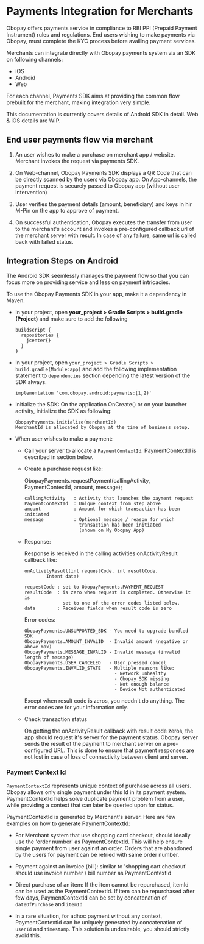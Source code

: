 # Payments Integration for Merchants

Obopay offers payments service in compliance to RBI PPI (Prepaid Payment Instrument) rules and regulations. End users wishing to make payments via Obopay, must complete the KYC process before availing payment services. 

Merchants can integrate directly with Obopay payments system via an SDK on following channels:

- iOS
- Android
- Web 

For each channel, Payments SDK aims at providing the common flow prebuilt for the merchant, making integration very simple. 

This documentation is currently covers details of Android SDK in detail. Web & iOS details are WIP.

## End user payments flow via merchant

1) An user wishes to make a purchase on merchant app / website. Merchant invokes the request via payments SDK. 

2) On Web-channel, Obopay Payments SDK displays a QR Code that can be directly scanned by the users via Obopay app. On App-channels, the payment request is securely passed to Obopay app (without user intervention)

3) User verifies the payment details (amount, beneficiary) and keys in hir M-Pin on the app to approve of payment.

4) On successful authentication, Obopay executes the transfer from user to the merchant's account and invokes a pre-configured callback url of the merchant server with result. In case of any failure, same url is called back with failed status.


## Integration Steps on Android

The Android SDK seemlessly manages the payment flow so that you can focus more on providing service and less on payment intricacies.

To use the Obopay Payments SDK in your app, make it a dependency in Maven.

- In your project, open **your_project > Gradle Scripts > build.gradle (Project)** and make sure to add the following  

      buildscript {
        repositories {
          jcenter{}
        }
      }

- In your project, open `your_project > Gradle Scripts > build.gradle(Module:app)` and add the following implementation statement to `dependencies` section depending the latest version of the SDK always.

      implementation 'com.obopay.android:payments:[1,2)'

- Initialize the SDK: On the application OnCreate() or on your launcher activity, initialize the SDK as following:

      ObopayPayments.initialize(merchantId)
      MerchantId is allocated by Obopay at the time of business setup.

- When user wishes to make a payment:

  - Call your server to allocate a `PaymentContextId`. PaymentContextId is described in section below.
  
  - Create a purchase request like:

    ObopayPayments.requestPayment(callingActivity, PaymentContextId, amount, message);

        callingActivity   : Activity that launches the payment request
        PaymentContextId  : Unique context from step above
        amount            : Amount for which transaction has been initiated 
        message           : Optional message / reason for which 
                            transaction has been initiated 
                            (shown on My Obopay App)

  - Response:

    Response is received in the calling activities onActivityResult callback like:

        onActivityResult(int requestCode, int resultCode,
                Intent data)

        requestCode : set to ObopayPayments.PAYMENT_REQUEST
        resultCode  : is zero when request is completed. Otherwise it is 
                      set to one of the error codes listed below.
        data        : Receives fields when result code is zero

    Error codes:

        ObopayPayments.UNSUPPORTED_SDK - You need to upgrade bundled SDK
        ObopayPayments.AMOUNT_INVALID  - Invalid amount (negative or above max)
        ObopayPayments.MESSAGE_INVALID - Invalid message (invalid length of message)
        ObopayPayments.USER_CANCELED   - User pressed cancel
        ObopayPayments.INVALID_STATE   - Multiple reasons like: 
                                         - Network unhealthy
                                         - Obopay SDK missing
                                         - Not enough balance
                                         - Device Not authenticated

    Except when result code is zeros, you needn't do anything. The error codes are for your information only.

  - Check transaction status

    On getting the onActivityResult callback with result code zeros, the app should request it's server for the payment status. Obopay server sends the result of the payment to merchant server on a pre-configured URL. This is done to ensure that payment responses are not lost in case of loss of connectivity between client and server.

### Payment Context Id

`PaymentContextId` represents unique context of purchase across all users. Obopay allows only single payment under this Id in its payment system. PaymentContextId helps solve duplicate payment problem from a user, while providing a context that can later be queried upon for status.

PaymentContextId is generated by Merchant's server. Here are few examples on how to generate PaymentContextId:

- For Merchant system that use shopping card checkout, should ideally use the 'order number' as PaymentContextId. This will help ensure single payment from user against an order. Orders that are abandoned by the users for payment can be retried with same order number.

- Payment against an invoice (bill): similar to 'shopping cart checkout' should use invoice number / bill number as PaymentContextId

- Direct purchase of an item: If the item cannot be repurchased, itemId can be used as the PaymentContextId. If item can be repurchased after few days, PaymentContextId can be set by concatenation of `dateOfPurchase` and `itemId`



- In a rare situation, for adhoc payment without any context, PaymentContextId can be uniquely generated by concatenation of `userId` and `timestamp`. This solution is undesirable, you should strictly avoid this.

